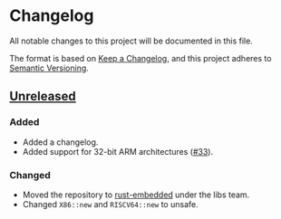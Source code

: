 # Changelog

All notable changes to this project will be documented in this file.

The format is based on [Keep a Changelog](https://keepachangelog.com/en/1.1.0/),
and this project adheres to [Semantic Versioning](https://semver.org/spec/v2.0.0.html).

## [Unreleased]

### Added

- Added a changelog.
- Added support for 32-bit ARM architectures ([#33]).

[#33]: https://github.com/rust-embedded/qemu-exit/pull/33

### Changed

- Moved the repository to [rust-embedded](https://github.com/rust-embedded) under the libs team.
- Changed `X86::new` and `RISCV64::new` to unsafe.

[Unreleased]: https://github.com/rust-embedded/qemu-exit/compare/v3.0.2...HEAD
